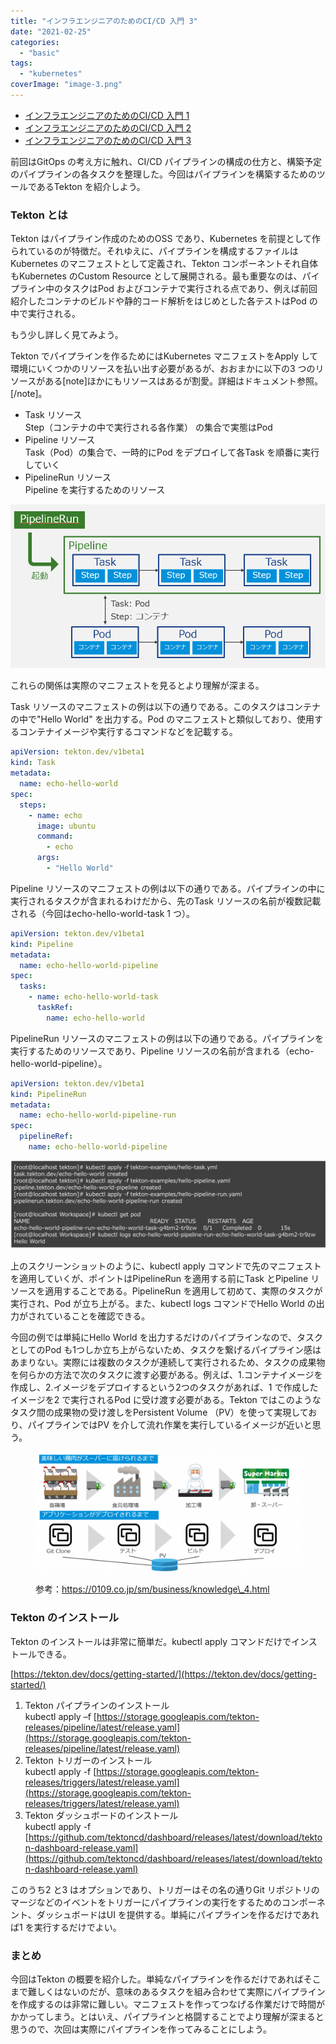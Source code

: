 ```yaml
---
title: "インフラエンジニアのためのCI/CD 入門 3"
date: "2021-02-25"
categories: 
  - "basic"
tags: 
  - "kubernetes"
coverImage: "image-3.png"
---
```


- [インフラエンジニアのためのCI/CD 入門 1](https://blog.vpantry.net/2021/01/cicd-1/)
- [インフラエンジニアのためのCI/CD 入門 2](https://blog.vpantry.net/2021/01/cicd-2/)
- [インフラエンジニアのためのCI/CD 入門 3](https://blog.vpantry.net/?p=845)

前回はGitOps の考え方に触れ、CI/CD パイプラインの構成の仕方と、構築予定のパイプラインの各タスクを整理した。今回はパイプラインを構築するためのツールであるTekton を紹介しよう。

### Tekton とは

Tekton はパイプライン作成のためのOSS であり、Kubernetes を前提として作られているのが特徴だ。それゆえに、パイプラインを構成するファイルはKubernetes のマニフェストとして定義され、Tekton コンポーネントそれ自体もKubernetes のCustom Resource として展開される。最も重要なのは、パイプライン中のタスクはPod およびコンテナで実行される点であり、例えば前回紹介したコンテナのビルドや静的コード解析をはじめとした各テストはPod の中で実行される。

もう少し詳しく見てみよう。

Tekton でパイプラインを作るためにはKubernetes マニフェストをApply して環境にいくつかのリソースを払い出す必要があるが、おおまかに以下の3 つのリソースがある\[note\]ほかにもリソースはあるが割愛。詳細はドキュメント参照。\[/note\]。

- Task リソース  
    Step（コンテナの中で実行される各作業） の集合で実態はPod
- Pipeline リソース  
    Task（Pod）の集合で、一時的にPod をデプロイして各Task を順番に実行していく
- PipelineRun リソース  
    Pipeline を実行するためのリソース

![](images/image.png)

これらの関係は実際のマニフェストを見るとより理解が深まる。

Task リソースのマニフェストの例は以下の通りである。このタスクはコンテナの中で"Hello World" を出力する。Pod のマニフェストと類似しており、使用するコンテナイメージや実行するコマンドなどを記載する。

```yaml
apiVersion: tekton.dev/v1beta1
kind: Task
metadata:
  name: echo-hello-world
spec:
  steps:
    - name: echo
      image: ubuntu
      command:
        - echo
      args:
        - "Hello World"
```

Pipeline リソースのマニフェストの例は以下の通りである。パイプラインの中に実行されるタスクが含まれるわけだから、先のTask リソースの名前が複数記載される（今回はecho-hello-world-task 1 つ）。

```yaml
apiVersion: tekton.dev/v1beta1
kind: Pipeline
metadata:
  name: echo-hello-world-pipeline
spec:
  tasks:
    - name: echo-hello-world-task
      taskRef:
        name: echo-hello-world
```

PipelineRun リソースのマニフェストの例は以下の通りである。パイプラインを実行するためのリソースであり、Pipeline リソースの名前が含まれる（echo-hello-world-pipeline）。

```yaml
apiVersion: tekton.dev/v1beta1
kind: PipelineRun
metadata:
  name: echo-hello-world-pipeline-run
spec:
  pipelineRef:
    name: echo-hello-world-pipeline
```

![](images/image-2-1024x287.png)

上のスクリーンショットのように、kubectl apply コマンドで先のマニフェストを適用していくが、ポイントはPipelineRun を適用する前にTask とPipeline リソースを適用することである。PipelineRun を適用して初めて、実際のタスクが実行され、Pod が立ち上がる。また、kubectl logs コマンドでHello World の出力がされていることを確認できる。

今回の例では単純にHello World を出力するだけのパイプラインなので、タスクとしてのPod も1つしか立ち上がらないため、タスクを繋げるパイプライン感はあまりない。実際には複数のタスクが連続して実行されるため、タスクの成果物を何らかの方法で次のタスクに渡す必要がある。例えば、1.コンテナイメージを作成し、2.イメージをデプロイするという2つのタスクがあれば、1 で作成したイメージを2 で実行されるPod に受け渡す必要がある。Tekton ではこのようなタスク間の成果物の受け渡しをPersistent Volume （PV）を使って実現しており、パイプラインではPV を介して流れ作業を実行しているイメージが近いと思う。

<figure>

![](images/image-3-1024x464.png)

<figcaption>

参考：https://0109.co.jp/sm/business/knowledge\_4.html

</figcaption>

</figure>

### Tekton のインストール

Tekton のインストールは非常に簡単だ。kubectl apply コマンドだけでインストールできる。

[https://tekton.dev/docs/getting-started/](https://tekton.dev/docs/getting-started/)

1. Tekton パイプラインのインストール  
    kubectl apply –f [https://storage.googleapis.com/tekton-releases/pipeline/latest/release.yaml](https://storage.googleapis.com/tekton-releases/pipeline/latest/release.yaml)
2. Tekton トリガーのインストール  
    kubectl apply -f [https://storage.googleapis.com/tekton-releases/triggers/latest/release.yaml](https://storage.googleapis.com/tekton-releases/triggers/latest/release.yaml)
3. Tekton ダッシュボードのインストール  
    kubectl apply -f [https://github.com/tektoncd/dashboard/releases/latest/download/tekton-dashboard-release.yaml](https://github.com/tektoncd/dashboard/releases/latest/download/tekton-dashboard-release.yaml)

このうち2 と3 はオプションであり、トリガーはその名の通りGit リポジトリのマージなどのイベントをトリガーにパイプラインの実行をするためのコンポーネント、ダッシュボードはUI を提供する。単純にパイプラインを作るだけであれば1 を実行するだけでよい。

### まとめ

今回はTekton の概要を紹介した。単純なパイプラインを作るだけであればそこまで難しくはないのだが、意味のあるタスクを組み合わせて実際にパイプラインを作成するのは非常に難しい。マニフェストを作ってつなげる作業だけで時間がかかってしまう。とはいえ、パイプラインと格闘することでより理解が深まると思うので、次回は実際にパイプラインを作ってみることにしよう。
